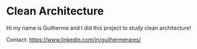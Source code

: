 # Clean Architecture

Hi my name is Guilherme and I did this project to study clean architecture!

Contact: https://www.linkedin.com/in/guilhermerares/
